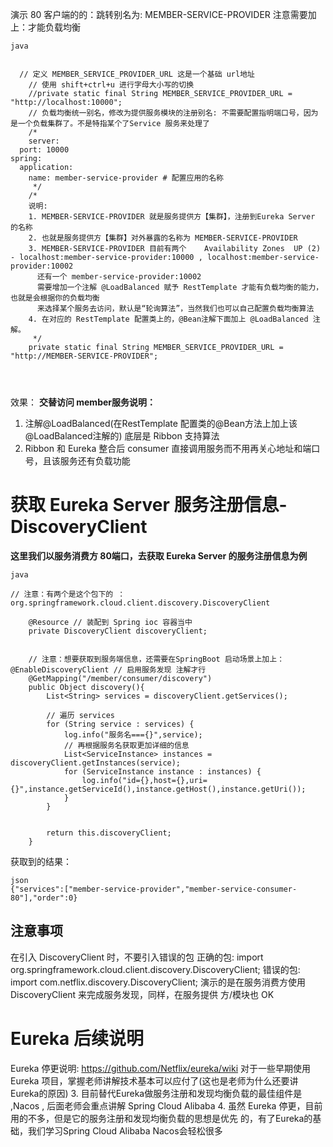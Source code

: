演示 80 客户端的的：跳转别名为: MEMBER-SERVICE-PROVIDER
注意需要加上：才能负载均衡

```
java
   

  // 定义 MEMBER_SERVICE_PROVIDER_URL 这是一个基础 url地址
    // 使用 shift+ctrl+u 进行字母大小写的切换
    //private static final String MEMBER_SERVICE_PROVIDER_URL = "http://localhost:10000";
    // 负载均衡统一别名，修改为提供服务模块的注册别名: 不需要配置指明端口号，因为是一个负载集群了。不是特指某个了Service 服务来处理了
    /*
    server:
  port: 10000
spring:
  application:
    name: member-service-provider # 配置应用的名称
     */
    /*
    说明:
    1. MEMBER-SERVICE-PROVIDER 就是服务提供方【集群】，注册到Eureka Server 的名称
    2. 也就是服务提供方【集群】对外暴露的名称为 MEMBER-SERVICE-PROVIDER
    3. MEMBER-SERVICE-PROVIDER 目前有两个 	Availability Zones 	UP (2) - localhost:member-service-provider:10000 , localhost:member-service-provider:10002
      还有一个 member-service-provider:10002
      需要增加一个注解 @LoadBalanced 赋予 RestTemplate 才能有负载均衡的能力，也就是会根据你的负载均衡
      来选择某个服务去访问，默认是“轮询算法”，当然我们也可以自己配置负载均衡算法
    4. 在对应的 RestTemplate 配置类上的，@Bean注解下面加上 @LoadBalanced 注解。
     */
    private static final String MEMBER_SERVICE_PROVIDER_URL = "http://MEMBER-SERVICE-PROVIDER";




```

效果：
**交替访问 member服务说明：** 
1. 注解@LoadBalanced(在RestTemplate 配置类的@Bean方法上加上该 @LoadBalanced注解的)
底层是 Ribbon 支持算法
2. Ribbon 和 Eureka 整合后 consumer 直接调用服务而不用再关心地址和端口号，且该服务还有负载功能

# 获取 Eureka Server 服务注册信息-DiscoveryClient

**这里我们以服务消费方 80端口，去获取 Eureka Server 的服务注册信息为例**
```
java

// 注意：有两个是这个包下的 ： org.springframework.cloud.client.discovery.DiscoveryClient

    @Resource // 装配到 Spring ioc 容器当中
    private DiscoveryClient discoveryClient;


    // 注意：想要获取到服务端信息，还需要在SpringBoot 启动场景上加上：@EnableDiscoveryClient // 启用服务发现 注解才行 
    @GetMapping("/member/consumer/discovery")
    public Object discovery(){
        List<String> services = discoveryClient.getServices();

        // 遍历 services
        for (String service : services) {
            log.info("服务名==={}",service);
            // 再根据服务名获取更加详细的信息
            List<ServiceInstance> instances = discoveryClient.getInstances(service);
            for (ServiceInstance instance : instances) {
                log.info("id={},host={},uri={}",instance.getServiceId(),instance.getHost(),instance.getUri());
            }
        }


        return this.discoveryClient;
    }

```

获取到的结果：
```
json
{"services":["member-service-provider","member-service-consumer-80"],"order":0}
```

##  注意事项
在引入 DiscoveryClient 时，不要引入错误的包
正确的包: import org.springframework.cloud.client.discovery.DiscoveryClient; 
错误的包: import com.netflix.discovery.DiscoveryClient;
演示的是在服务消费方使用 DiscoveryClient 来完成服务发现，同样，在服务提供 方/模块也 OK

# Eureka 后续说明
Eureka 停更说明: https://github.com/Netflix/eureka/wiki
对于一些早期使用 Eureka 项目，掌握老师讲解技术基本可以应付了(这也是老师为什么还要讲Eureka的原因)
3. 目前替代Eureka做服务注册和发现均衡负载的最佳组件是
,Nacos ,  后面老师会重点讲解
Spring Cloud Alibaba
4. 虽然 Eureka 停更，目前用的不多，但是它的服务注册和发现均衡负载的思想是优先
的，有了Eureka的基础，我们学习Spring Cloud Alibaba Nacos会轻松很多